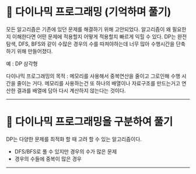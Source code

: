 # 👀 다이나믹 프로그래밍 (기억하며 풀기)

모든 알고리즘은 기존에 있던 문제를 해결하기 위해 고안되었다. 알고리즘이 왜 필요한지 이해한다면 어떤 문제에 적용할지 어떻게 적용할지 빠르게 익힐 수 있다. DP는 완전 탐색, DFS, BFS와 같이 수많은 경우의 수를 따져야하는데 너무 많아 수행시간을 단축하기 위해 만들어졌다.

예 : DP 삼각형

다이나믹 프로그래밍의 목적 : 메모리를 사용해서 중복연산을 줄이고 그로인해 수행 시간을 줄이는 거다. 메모리를 사용하는건 또 하나의 배열이나 자료구조를 만드는거고 연산한 결과를 배열에 담아 다시 계산하지 않는다는 것이다.

---

# 💭 다이나믹 프로그래밍을 구분하여 풀기

DP는 다양한 문제를 최적화 할 때 고려 할 수 있는 알고리즘이다.

- DFS/BFS로 풀 수 있지만 경우의 수가 많은 문제
- 경우의 수들에 중복이 많은 경우

---
